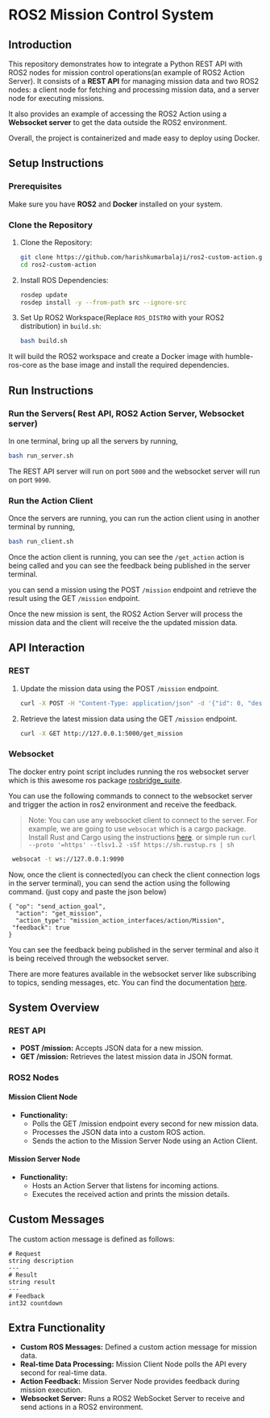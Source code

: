 # ROS2 Mission Control System

## Introduction
This repository demonstrates how to integrate a Python REST API with ROS2 nodes for mission control operations(an example of ROS2 Action Server). It consists of a **REST API** for managing mission data and two ROS2 nodes: a client node for fetching and processing mission data, and a server node for executing missions.

It also provides an example of accessing the ROS2 Action using a **Websocket server** to get the data outside the ROS2 environment.

Overall, the project is containerized and made easy to deploy using Docker.

## Setup Instructions
### Prerequisites
Make sure you have **ROS2** and **Docker** installed on your system.
### Clone the Repository
1. Clone the Repository:
   ```bash
   git clone https://github.com/harishkumarbalaji/ros2-custom-action.git
   cd ros2-custom-action
   ```

2. Install ROS Dependencies:
   ```bash
   rosdep update
   rosdep install -y --from-path src --ignore-src
   ```

3. Set Up ROS2 Workspace(Replace `ROS_DISTRO` with your ROS2 distribution) in `build.sh`:
   ```bash
   bash build.sh
   ```
It will build the ROS2 workspace and create a Docker image with humble-ros-core as the base image and install the required dependencies.

## Run Instructions

### Run the Servers( Rest API, ROS2 Action Server, Websocket server)
In one terminal, bring up all the servers by running,
   ```bash
   bash run_server.sh
   ```

The REST API server will run on port `5000` and the websocket server will run on port `9090`.

### Run the Action Client
Once the servers are running, you can run the action client using in another terminal by running,
   ```bash
   bash run_client.sh
   ```

Once the action client is running, you can see the `/get_action` action is being called and you can see the feedback being published in the server terminal.

you can send a mission using the POST `/mission` endpoint and retrieve the result using the GET `/mission` endpoint.

Once the new mission is sent, the ROS2 Action Server will process the mission data and the client will receive the the updated mission data.

## API Interaction

### REST
1. Update the mission data using the POST `/mission` endpoint.
   ```bash
   curl -X POST -H "Content-Type: application/json" -d '{"id": 0, "description": "Go to Rack 9"}' http://127.0.0.1:5000/update_mission

   ```
2. Retrieve the latest mission data using the GET `/mission` endpoint.
   
   ```bash
   curl -X GET http://127.0.0.1:5000/get_mission
   ```
### Websocket
The docker entry point script includes running the ros websocket server which is this awesome ros package [rosbridge_suite](https://wiki.ros.org/rosbridge_suite).

You can use the following commands to connect to the websocket server and trigger the action in ros2 environment and receive the feedback.

> Note: You can use any websocket client to connect to the server. For example, we are going to use `websocat` which is a cargo package.
> Install Rust and Cargo using the instructions [here](https://www.rust-lang.org/tools/install). or simple run `curl --proto '=https' --tlsv1.2 -sSf https://sh.rustup.rs | sh`

```bash
 websocat -t ws://127.0.0.1:9090
```

Now, once the client is connected(you can check the client connection logs in the server terminal), you can send the action using the following command. (just copy and paste the json below)

```
{ "op": "send_action_goal",
  "action": "get_mission",
  "action_type": "mission_action_interfaces/action/Mission",
 "feedback": true
}
```

You can see the feedback being published in the server terminal and also it is being received through the websocket server.

There are more features available in the websocket server like subscribing to topics, sending messages, etc. You can find the documentation [here](https://github.com/RobotWebTools/rosbridge_suite).

## System Overview

### REST API
- **POST /mission:** Accepts JSON data for a new mission.
- **GET /mission:** Retrieves the latest mission data in JSON format.

### ROS2 Nodes

#### Mission Client Node
- **Functionality:** 
  - Polls the GET /mission endpoint every second for new mission data.
  - Processes the JSON data into a custom ROS action.
  - Sends the action to the Mission Server Node using an Action Client.

#### Mission Server Node
- **Functionality:** 
  - Hosts an Action Server that listens for incoming actions.
  - Executes the received action and prints the mission details.

## Custom Messages
The custom action message is defined as follows:

```
# Request
string description
---
# Result
string result
---
# Feedback
int32 countdown
```

## Extra Functionality
- **Custom ROS Messages:** Defined a custom action message for mission data.
- **Real-time Data Processing:** Mission Client Node polls the API every second for real-time data.
- **Action Feedback:** Mission Server Node provides feedback during mission execution.
- **Websocket Server:** Runs a ROS2 WebSocket Server to receive and send actions in a ROS2 environment.